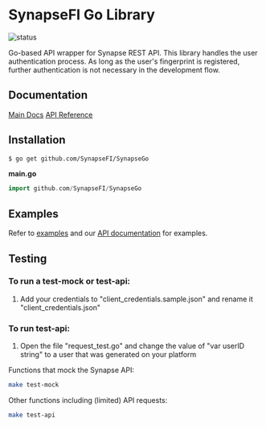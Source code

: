 # SynapseFI Go Library
![status](https://img.shields.io/badge/status-beta-yellow.svg)

Go-based API wrapper for Synapse REST API. This library handles the user authentication process. As long as the user's fingerprint is registered, further authentication is not necessary in the development flow.

## Documentation

[Main Docs](https://docs.synapsefi.com/)
[API Reference](https://docs.synapsefi.com/reference)

## Installation
```bash
$ go get github.com/SynapseFI/SynapseGo
```

**main.go**
```go
import github.com/SynapseFI/SynapseGo
```

## Examples

Refer to [examples](examples/examples.md) and our [API documentation](https://docs.synapsefi.com/) for examples.

## Testing

### To run a test-mock or test-api: 
  1. Add your credentials to "client_credentials.sample.json" and rename it "client_credentials.json"

### To run test-api:
  1. Open the file "request_test.go" and change the value of "var userID string" to a user that was generated on your platform

Functions that mock the Synapse API:

```bash
make test-mock
```

Other functions including (limited) API requests:

```bash
make test-api
```
